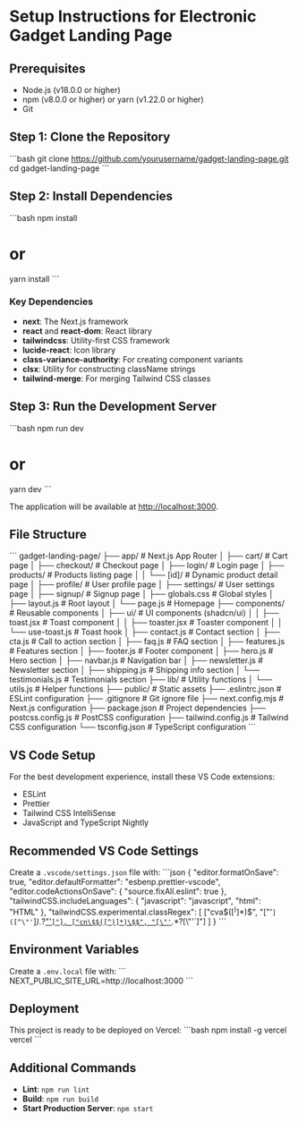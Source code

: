 # Setup Instructions for Electronic Gadget Landing Page

## Prerequisites
- Node.js (v18.0.0 or higher)
- npm (v8.0.0 or higher) or yarn (v1.22.0 or higher)
- Git

## Step 1: Clone the Repository
\`\`\`bash
git clone https://github.com/yourusername/gadget-landing-page.git
cd gadget-landing-page
\`\`\`

## Step 2: Install Dependencies
\`\`\`bash
npm install
# or
yarn install
\`\`\`

### Key Dependencies
- **next**: The Next.js framework
- **react** and **react-dom**: React library
- **tailwindcss**: Utility-first CSS framework
- **lucide-react**: Icon library
- **class-variance-authority**: For creating component variants
- **clsx**: Utility for constructing className strings
- **tailwind-merge**: For merging Tailwind CSS classes

## Step 3: Run the Development Server
\`\`\`bash
npm run dev
# or
yarn dev
\`\`\`

The application will be available at [http://localhost:3000](http://localhost:3000).

## File Structure
\`\`\`
gadget-landing-page/
├── app/                    # Next.js App Router
│   ├── cart/               # Cart page
│   ├── checkout/           # Checkout page
│   ├── login/              # Login page
│   ├── products/           # Products listing page
│   │   └── [id]/           # Dynamic product detail page
│   ├── profile/            # User profile page
│   ├── settings/           # User settings page
│   ├── signup/             # Signup page
│   ├── globals.css         # Global styles
│   ├── layout.js           # Root layout
│   └── page.js             # Homepage
├── components/             # Reusable components
│   ├── ui/                 # UI components (shadcn/ui)
│   │   ├── toast.jsx       # Toast component
│   │   ├── toaster.jsx     # Toaster component
│   │   └── use-toast.js    # Toast hook
│   ├── contact.js          # Contact section
│   ├── cta.js              # Call to action section
│   ├── faq.js              # FAQ section
│   ├── features.js         # Features section
│   ├── footer.js           # Footer component
│   ├── hero.js             # Hero section
│   ├── navbar.js           # Navigation bar
│   ├── newsletter.js       # Newsletter section
│   ├── shipping.js         # Shipping info section
│   └── testimonials.js     # Testimonials section
├── lib/                    # Utility functions
│   └── utils.js            # Helper functions
├── public/                 # Static assets
├── .eslintrc.json          # ESLint configuration
├── .gitignore              # Git ignore file
├── next.config.mjs         # Next.js configuration
├── package.json            # Project dependencies
├── postcss.config.js       # PostCSS configuration
├── tailwind.config.js      # Tailwind CSS configuration
└── tsconfig.json           # TypeScript configuration
\`\`\`

## VS Code Setup
For the best development experience, install these VS Code extensions:
- ESLint
- Prettier
- Tailwind CSS IntelliSense
- JavaScript and TypeScript Nightly

## Recommended VS Code Settings
Create a `.vscode/settings.json` file with:
\`\`\`json
{
  "editor.formatOnSave": true,
  "editor.defaultFormatter": "esbenp.prettier-vscode",
  "editor.codeActionsOnSave": {
    "source.fixAll.eslint": true
  },
  "tailwindCSS.includeLanguages": {
    "javascript": "javascript",
    "html": "HTML"
  },
  "tailwindCSS.experimental.classRegex": [
    ["cva\$$([^)]*)\$$", "[\"'`]([^\"'`]*).*?[\"'`]"],
    ["cn\$$([^)]*)\$$", "[\"'`]([^\"'`]*).*?[\"'`]"]
  ]
}
\`\`\`

## Environment Variables
Create a `.env.local` file with:
\`\`\`
NEXT_PUBLIC_SITE_URL=http://localhost:3000
\`\`\`

## Deployment
This project is ready to be deployed on Vercel:
\`\`\`bash
npm install -g vercel
vercel
\`\`\`

## Additional Commands
- **Lint**: `npm run lint`
- **Build**: `npm run build`
- **Start Production Server**: `npm start`
